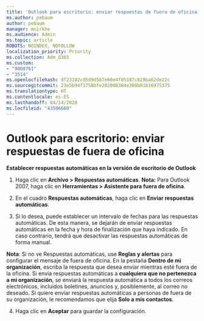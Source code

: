 ```yaml
---
title: 'Outlook para escritorio: enviar respuestas de fuera de oficina'
ms.author: pebaum
author: pebaum
manager: mnirkhe
ms.audience: Admin
ms.topic: article
ROBOTS: NOINDEX, NOFOLLOW
localization_priority: Priority
ms.collection: Adm_O365
ms.custom:
- "9000761"
- "3514"
ms.openlocfilehash: df23102cd5d9d5b7e60e4f05187c029ba62de22c
ms.sourcegitcommit: 23e5b94f1758bfe202008384e300b81816975375
ms.translationtype: HT
ms.contentlocale: es-ES
ms.lasthandoff: 04/14/2020
ms.locfileid: "43506660"
---
```

# <a name="outlook-desktop-send-out-of-office-replies"></a>Outlook para escritorio: enviar respuestas de fuera de oficina

**Establecer respuestas automáticas en la versión de escritorio de Outlook**

1. Haga clic en **Archivo > Respuestas automáticas**. **Nota:** Para Outlook 2007, haga clic en **Herramientas > Asistente para fuera de oficina**.

2. En el cuadro **Respuestas automáticas**, haga clic en **Enviar respuestas automáticas**.

3. Si lo desea, puede establecer un intervalo de fechas para las respuestas automáticas. De esta manera, se dejarán de enviar respuestas automáticas en la fecha y hora de finalización que haya indicado. En caso contrario, tendrá que desactivar las respuestas automáticas de forma manual.

**Nota**: Si no ve Respuestas automáticas, use **Reglas y alertas** para configurar el mensaje de fuera de oficina. En la pestaña **Dentro de mi organización**, escriba la respuesta que desea enviar mientras esté fuera de la oficina. Si envía respuestas automáticas a **cualquiera que no pertenezca a mi organización**, se enviará la respuesta automática a todos los correos electrónicos, incluidos boletines, anuncios y, posiblemente, al correo no deseado. Si quiere enviar respuestas automáticas a personas de fuera de su organización, le recomendamos que elija **Solo a mis contactos**.

4. Haga clic en **Aceptar** para guardar la configuración.
